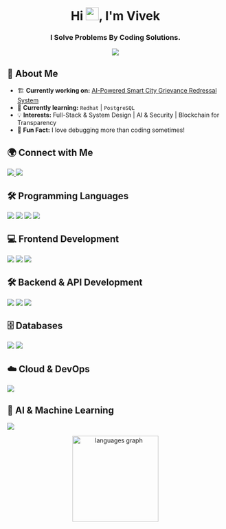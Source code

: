 <h1 align="center">Hi <img src="https://media.giphy.com/media/hvRJCLFzcasrR4ia7z/giphy.gif" width="30px">, I'm Vivek</h1>
<h3 align="center">I Solve Problems By Coding Solutions.</h3>

<p align="center">
  <img src="https://readme-typing-svg.herokuapp.com?font=Ubuntu&color=%23F7DF1E&size=22&center=true&vCenter=true&width=500&lines=Turning+Ideas+into+Scalable+Tech;Bridging+Code+%26+Creativity;Building+the+Future,+One+Line+at+a+Time" />
</p>

## 🚀 About Me  
- 🏗️ **Currently working on:** [AI-Powered Smart City Grievance Redressal System](https://github.com/vivekkk001/Major-Project.git)
- 📖 **Currently learning:** `Redhat` | `PostgreSQL`
- 💡 **Interests:** Full-Stack & System Design | AI & Security | Blockchain for Transparency
- 🎯 **Fun Fact:** I love debugging more than coding sometimes!  

## 🌍 Connect with Me  
<p align="left">
  <a href="https://linkedin.com/in/vivek-d-kulal" target="_blank">
    <img src="https://img.shields.io/badge/LinkedIn-0077B5?style=flat&logo=linkedin&logoColor=white"/>
  </a>
  <a href="mailto:vivekkulal905@gmail.com">
    <img src="https://img.shields.io/badge/Email-D14836?style=flat&logo=gmail&logoColor=white"/>
  </a>
</p>

## 🛠️ Programming Languages
<p align="left"> 
  <img src="https://img.shields.io/badge/Java-007396?style=flat&logo=java&logoColor=white"/>
  <img src="https://img.shields.io/badge/C-00599C?style=flat&logo=c&logoColor=white"/>
  <img src="https://img.shields.io/badge/JavaScript-F7DF1E?style=flat&logo=javascript&logoColor=black"/>
  <img src="https://img.shields.io/badge/Python-3776AB?style=flat&logo=python&logoColor=white"/>
</p>

## 💻 Frontend Development
<p align="left"> 
  <img src="https://img.shields.io/badge/HTML5-E34F26?style=flat&logo=html5&logoColor=white"/>
  <img src="https://img.shields.io/badge/CSS3-1572B6?style=flat&logo=css3&logoColor=white"/>
  <img src="https://img.shields.io/badge/React-61DAFB?style=flat&logo=react&logoColor=black"/>
</p>

## 🛠️ Backend & API Development
<p align="left"> 
  <img src="https://img.shields.io/badge/Node.js-339933?style=flat&logo=nodedotjs&logoColor=white"/>
  <img src="https://img.shields.io/badge/Express.js-000000?style=flat&logo=express&logoColor=white"/>
  <img src="https://img.shields.io/badge/FastAPI-009688?style=flat&logo=fastapi&logoColor=white"/>
</p>

## 🗄️ Databases
<p align="left"> 
  <img src="https://img.shields.io/badge/PostgreSQL-4169E1?style=flat&logo=postgresql&logoColor=white"/>
  <img src="https://img.shields.io/badge/MongoDB-47A248?style=flat&logo=mongodb&logoColor=white"/>
</p>

## ☁️ Cloud & DevOps
<p align="left"> 
  <img src="https://img.shields.io/badge/GCP-4285F4?style=flat&logo=googlecloud&logoColor=white"/>
</p>

## 🧠 AI & Machine Learning
<p align="left"> 
  <img src="https://img.shields.io/badge/scikit--learn-F7931E?style=flat&logo=scikitlearn&logoColor=white"/>
</p>

<p align="center">
  <img src="https://github-readme-stats.vercel.app/api/top-langs?username=vivekkk001&locale=en&hide_title=false&layout=compact&card_width=320&langs_count=5&theme=dracula&hide_border=false" height="200" alt="languages graph" />
</p>
